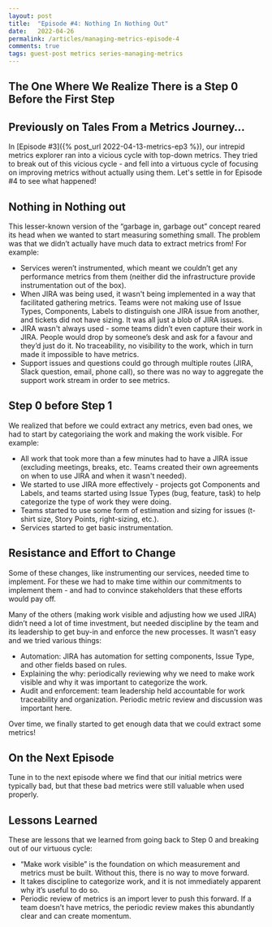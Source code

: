 ```yaml
---
layout: post
title:  "Episode #4: Nothing In Nothing Out"
date:   2022-04-26
permalink: /articles/managing-metrics-episode-4
comments: true
tags: guest-post metrics series-managing-metrics
---
```


## The One Where We Realize There is a Step 0 Before the First Step

## Previously on Tales From a Metrics Journey…

In [Episode #3]({% post_url 2022-04-13-metrics-ep3 %}), our intrepid metrics explorer ran into a vicious cycle with top-down metrics. They tried to break out of this vicious cycle - and fell into a virtuous cycle of focusing on improving metrics without actually using them. Let's settle in for Episode #4 to see what happened!

## Nothing in Nothing out

This lesser-known version of the “garbage in, garbage out” concept reared its head when we wanted to start measuring something small. The problem was that we didn’t actually have much data to extract metrics from! For example:

- Services weren’t instrumented, which meant we couldn’t get any performance metrics from them (neither did the infrastructure provide instrumentation out of the box).
- When JIRA was being used, it wasn't being implemented in a way that facilitated gathering metrics. Teams were not making use of Issue Types, Components, Labels to distinguish one JIRA issue from another, and tickets did not have sizing. It was all just a blob of JIRA issues.
- JIRA wasn't always used - some teams didn’t even capture their work in JIRA. People would drop by someone’s desk and ask for a favour and they’d just do it. No traceability, no visibility to the work, which in turn made it impossible to have metrics.
- Support issues and questions could go through multiple routes (JIRA, Slack question, email, phone call), so there was no way to aggregate the support work stream in order to see metrics.

## Step 0 before Step 1

We realized that before we could extract any metrics, even bad ones, we had to start by categoriaing the work and making the work visible. For example:

- All work that took more than a few minutes had to have a JIRA issue (excluding meetings, breaks, etc. Teams created their own agreements on when to use JIRA and when it wasn't needed).
- We started to use JIRA more effectively - projects got Components and Labels, and teams started using Issue Types (bug, feature, task) to help categorize the type of work they were doing.
- Teams started to use some form of estimation and sizing for issues (t-shirt size, Story Points, right-sizing, etc.).
- Services started to get basic instrumentation.

## Resistance and Effort to Change

Some of these changes, like instrumenting our services, needed time to implement. For these we had to make time within our commitments to implement them - and had to convince stakeholders that these efforts would pay off.

Many of the others (making work visible and adjusting how we used JIRA) didn’t need a lot of time investment, but needed discipline by the team and its leadership to get buy-in and enforce the new processes. It wasn’t easy and we tried various things:

- Automation: JIRA has automation for setting components, Issue Type, and other fields based on rules.
- Explaining the why: periodically reviewing why we need to make work visible and why it was important to categorize the work.
- Audit and enforcement: team leadership held accountable for work traceability and organization. Periodic metric review and discussion was important here.

Over time, we finally started to get enough data that we could extract some metrics!

## On the Next Episode

Tune in to the next episode where we find that our initial metrics were typically bad, but that these bad metrics were still valuable when used properly.

## Lessons Learned

These are lessons that we learned from going back to Step 0 and breaking out of our virtuous cycle:

- “Make work visible” is the foundation on which measurement and metrics must be built. Without this, there is no way to move forward.
- It takes discipline to categorize work, and it is not immediately apparent why it’s useful to do so.
- Periodic review of metrics is an import lever to push this forward. If a team doesn’t have metrics, the periodic review makes this abundantly clear and can create momentum.
